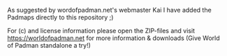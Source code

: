 As suggested by wordofpadman.net's webmaster Kai I have added the Padmaps directly to this repository ;)

For (c) and license information please open the ZIP-files and visit https://worldofpadman.net for more information & downloads (Give World of Padman standalone a try!)
